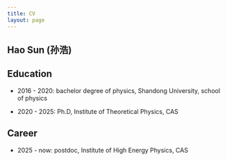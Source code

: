 ```yaml
---
title: CV
layout: page
---
```


## Hao Sun (孙浩)

## Education

- 2016 - 2020: bachelor degree of physics, Shandong University, school of physics

- 2020 - 2025: Ph.D, Institute of Theoretical Physics, CAS

## Career

- 2025 - now: postdoc, Institute of High Energy Physics, CAS

